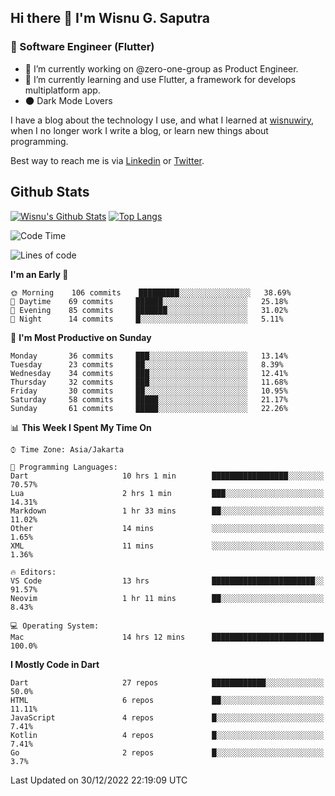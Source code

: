 ## Hi there 👋 I'm Wisnu G. Saputra

### :mobile_phone_off: Software Engineer (Flutter)

- 🔭 I’m currently working on @zero-one-group as Product Engineer.
- 🌱 I’m currently learning and use Flutter, a framework for develops multiplatform app.
- :new_moon: Dark Mode Lovers


I have a blog about the technology I use, and what I learned at [wisnuwiry](https://wisnuwiry.space/), when I no longer work I write a blog, or learn new things about programming.

Best way to reach me is via [Linkedin](https://www.linkedin.com/in/wisnu-saputra/) or [Twitter](https://twitter.com/wisnuwiry).

## Github Stats

[![Wisnu's Github Stats](https://github-readme-stats.vercel.app/api?username=wisnuwiry&count_private=true&theme=default&show_icons=true)](https://github.com/wisnuwiry)
[![Top Langs](https://github-readme-stats.vercel.app/api/top-langs/?username=wisnuwiry&layout=compact)](https://github.com/wisnuwiry)

<!--START_SECTION:waka-->
![Code Time](http://img.shields.io/badge/Code%20Time-35%20hrs%2022%20mins-blue)

![Lines of code](https://img.shields.io/badge/From%20Hello%20World%20I%27ve%20Written-943%20Thousand%20lines%20of%20code-blue)

**I'm an Early 🐤** 

```text
🌞 Morning    106 commits    █████████░░░░░░░░░░░░░░░░   38.69% 
🌆 Daytime    69 commits     ██████░░░░░░░░░░░░░░░░░░░   25.18% 
🌃 Evening    85 commits     ███████░░░░░░░░░░░░░░░░░░   31.02% 
🌙 Night      14 commits     █░░░░░░░░░░░░░░░░░░░░░░░░   5.11%

```
📅 **I'm Most Productive on Sunday** 

```text
Monday       36 commits     ███░░░░░░░░░░░░░░░░░░░░░░   13.14% 
Tuesday      23 commits     ██░░░░░░░░░░░░░░░░░░░░░░░   8.39% 
Wednesday    34 commits     ███░░░░░░░░░░░░░░░░░░░░░░   12.41% 
Thursday     32 commits     ███░░░░░░░░░░░░░░░░░░░░░░   11.68% 
Friday       30 commits     ██░░░░░░░░░░░░░░░░░░░░░░░   10.95% 
Saturday     58 commits     █████░░░░░░░░░░░░░░░░░░░░   21.17% 
Sunday       61 commits     █████░░░░░░░░░░░░░░░░░░░░   22.26%

```


📊 **This Week I Spent My Time On** 

```text
⌚︎ Time Zone: Asia/Jakarta

💬 Programming Languages: 
Dart                     10 hrs 1 min        █████████████████░░░░░░░░   70.57% 
Lua                      2 hrs 1 min         ███░░░░░░░░░░░░░░░░░░░░░░   14.31% 
Markdown                 1 hr 33 mins        ██░░░░░░░░░░░░░░░░░░░░░░░   11.02% 
Other                    14 mins             ░░░░░░░░░░░░░░░░░░░░░░░░░   1.65% 
XML                      11 mins             ░░░░░░░░░░░░░░░░░░░░░░░░░   1.36%

🔥 Editors: 
VS Code                  13 hrs              ███████████████████████░░   91.57% 
Neovim                   1 hr 11 mins        ██░░░░░░░░░░░░░░░░░░░░░░░   8.43%

💻 Operating System: 
Mac                      14 hrs 12 mins      █████████████████████████   100.0%

```

**I Mostly Code in Dart** 

```text
Dart                     27 repos            ████████████░░░░░░░░░░░░░   50.0% 
HTML                     6 repos             ██░░░░░░░░░░░░░░░░░░░░░░░   11.11% 
JavaScript               4 repos             █░░░░░░░░░░░░░░░░░░░░░░░░   7.41% 
Kotlin                   4 repos             █░░░░░░░░░░░░░░░░░░░░░░░░   7.41% 
Go                       2 repos             █░░░░░░░░░░░░░░░░░░░░░░░░   3.7%

```



 Last Updated on 30/12/2022 22:19:09 UTC
<!--END_SECTION:waka-->
